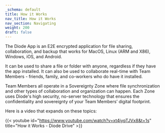 ```yaml
---
_schema: default
title: How it Works
nav_title: How it Works
nav_section: Navigating
weight: 200
draft: false
---
```

The Diode App is an E2E encrypted application for file sharing, collaboration, and backup that works for MacOS, Linux (ARM and X86), Windows, iOS, and Android.

It can be used to share a file or folder with anyone, regardless if they have the app installed. It can also be used to collaborate real-time with Team Members - friends, family, and co-workers who do have it installed.

Team Members all operate in a Sovereignty Zone where file synchronization and other types of collaboration and organization can happen. Each Zone uses Diode's high security, no-server technology that ensures the confidentiality and sovereignty of your Team Members’ digital footprint.

Here is a video that expands on these topics:

{{< youtube id="https://www.youtube.com/watch?v=xt4iyqTJVx8&t=1s" title="How it Works - Diode Drive" >}}